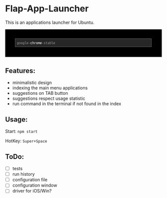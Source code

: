 # Flap-App-Launcher

This is an applications launcher for Ubuntu.

![Main view](https://raw.githubusercontent.com/antonfisher/flap-app-launcher/docs/images/screenshot-v1.png)

## Features:
- minimalistic design
- indexing the main menu applications
- suggestions on TAB button
- suggestions respect usage statistic
- run command in the terminal if not found in the index

## Usage:
Start: `npm start`

HotKey: `Super+Space`

## ToDo:
- [ ] tests
- [ ] run history
- [ ] configuration file
- [ ] configuration window
- [ ] driver for iOS/Win?
